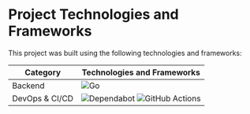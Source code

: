 # Project Technologies and Frameworks

This project was built using the following technologies and frameworks:

| Category       | Technologies and Frameworks                                                                                                                                                                                                                                                                                                                                                 |
| -------------- | --------------------------------------------------------------------------------------------------------------------------------------------------------------------------------------------------------------------------------------------------------------------------------------------------------------------------------------------------------------------------- |
| Backend       | ![Go](https://img.shields.io/badge/go-%2300ADD8.svg?style=for-the-badge&logo=go&logoColor=white) |                                                    |
| DevOps & CI/CD | ![Dependabot](https://img.shields.io/badge/dependabot-025E8C?style=for-the-badge&logo=dependabot&logoColor=white) ![GitHub Actions](https://img.shields.io/badge/github%20actions-%232671E5.svg?style=for-the-badge&logo=githubactions&logoColor=white) |
